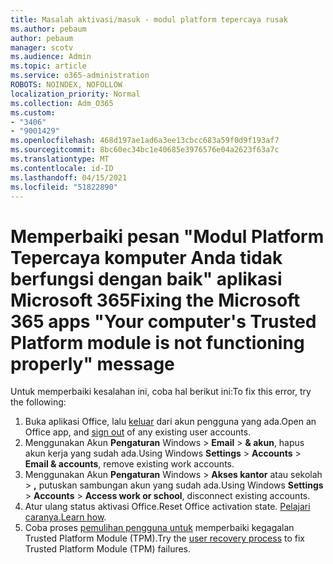 ```yaml
---
title: Masalah aktivasi/masuk - modul platform tepercaya rusak
ms.author: pebaum
author: pebaum
manager: scotv
ms.audience: Admin
ms.topic: article
ms.service: o365-administration
ROBOTS: NOINDEX, NOFOLLOW
localization_priority: Normal
ms.collection: Adm_O365
ms.custom:
- "3406"
- "9001429"
ms.openlocfilehash: 468d197ae1ad6a3ee13cbcc683a59f0d9f193af7
ms.sourcegitcommit: 8bc60ec34bc1e40685e3976576e04a2623f63a7c
ms.translationtype: MT
ms.contentlocale: id-ID
ms.lasthandoff: 04/15/2021
ms.locfileid: "51822890"
---
```

# <a name="fixing-the-microsoft-365-apps-your-computers-trusted-platform-module-is-not-functioning-properly-message"></a><span data-ttu-id="531da-102">Memperbaiki pesan "Modul Platform Tepercaya komputer Anda tidak berfungsi dengan baik" aplikasi Microsoft 365</span><span class="sxs-lookup"><span data-stu-id="531da-102">Fixing the Microsoft 365 apps "Your computer's Trusted Platform module is not functioning properly" message</span></span>

<span data-ttu-id="531da-103">Untuk memperbaiki kesalahan ini, coba hal berikut ini:</span><span class="sxs-lookup"><span data-stu-id="531da-103">To fix this error, try the following:</span></span>

1. <span data-ttu-id="531da-104">Buka aplikasi Office, lalu [keluar](https://support.office.com/article/5a20dc11-47e9-4b6f-945d-478cb6d92071) dari akun pengguna yang ada.</span><span class="sxs-lookup"><span data-stu-id="531da-104">Open an Office app, and [sign out](https://support.office.com/article/5a20dc11-47e9-4b6f-945d-478cb6d92071) of any existing user accounts.</span></span>   
2. <span data-ttu-id="531da-105">Menggunakan Akun **Pengaturan** Windows  >  **Email**  >  **& akun**, hapus akun kerja yang sudah ada.</span><span class="sxs-lookup"><span data-stu-id="531da-105">Using Windows **Settings** > **Accounts** > **Email & accounts**, remove existing work accounts.</span></span> 
3. <span data-ttu-id="531da-106">Menggunakan Akun **Pengaturan** Windows  >  **Akses kantor** atau sekolah  >  **,** putuskan sambungan akun yang sudah ada.</span><span class="sxs-lookup"><span data-stu-id="531da-106">Using Windows **Settings** > **Accounts** > **Access work or school**, disconnect existing accounts.</span></span> 
4. <span data-ttu-id="531da-107">Atur ulang status aktivasi Office.</span><span class="sxs-lookup"><span data-stu-id="531da-107">Reset Office activation state.</span></span> <span data-ttu-id="531da-108">[Pelajari caranya.](https://docs.microsoft.com/office365/troubleshoot/activation/reset-office-365-proplus-activation-state
)</span><span class="sxs-lookup"><span data-stu-id="531da-108">[Learn how](https://docs.microsoft.com/office365/troubleshoot/activation/reset-office-365-proplus-activation-state
).</span></span>
5. <span data-ttu-id="531da-109">Coba proses [pemulihan pengguna untuk](https://docs.microsoft.com/office365/troubleshoot/administration/connection-issue-when-sign-in-office-2016#symptom-2) memperbaiki kegagalan Trusted Platform Module (TPM).</span><span class="sxs-lookup"><span data-stu-id="531da-109">Try the [user recovery process](https://docs.microsoft.com/office365/troubleshoot/administration/connection-issue-when-sign-in-office-2016#symptom-2) to fix Trusted Platform Module (TPM) failures.</span></span>